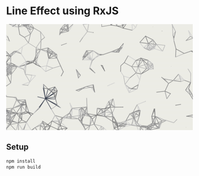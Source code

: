 # Line Effect using RxJS

![screenshot](https://raw.githubusercontent.com/bergsans/line-effect-rxjs/main/screenshot.png?token=AP3TFLRZ2Z73ZIU7QJHI6WTBHULSC)

## Setup
```
npm install
npm run build
```
